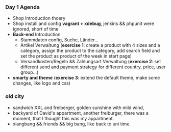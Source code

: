 ### Day 1 Agenda
* Shop Introduction thoery
* Shop install and config **vagrant + xdebug**, jenkins && phpunit were ignored, short of time
* **Back-end** Introduction
  * Stammdaten config, Suche, Länder...
  * Artikel Verwaltung (**exercise 1**: create a product with 4 sizes and a category, assign the product to the category, add search field and set the product as product of the week in start page)
  * Versandkosten/Regeln && Zahlungsart Verwaltung (**exercise 2**: set different send and payment strategy for different country, price, user group...)
* **smarty and theme** (**exercise 3**: extend the default theme, make some changes, like logo and css)

### old city
* sandwich XXL and freiberger, golden sunshine with mild wind, 
* backyard of David's appartment, another freiburger, there was a moment, that I thought this was my appartment.
* xiangbang && friends && big bang, like back to uni time.

